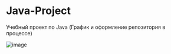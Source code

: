 # Java-Project
Учебный проект по Java (График и оформление репозитория в процессе)

![image](https://user-images.githubusercontent.com/71917550/147413346-b416742c-5b6f-49c8-9f60-1903c87afd18.png)

